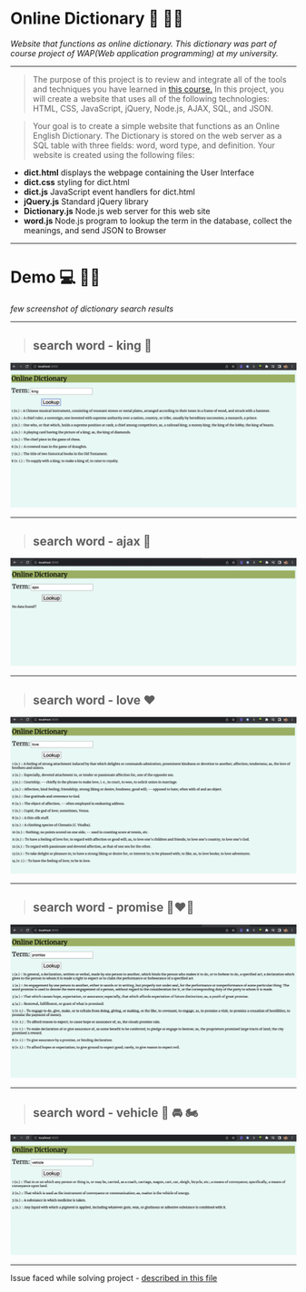 # Online Dictionary 🔎 👨‍🎓
*Website that functions as online dictionary. This dictionary was part of course project of WAP(Web application programming) at my university.*

---

> The purpose of this project is to review and integrate all of the tools and techniques you have learned in
[this course.](https://github.com/NirmalSilwal/WAP_Assignments) In this project, you will create a website that uses all of the following technologies: HTML, CSS, JavaScript, jQuery, Node.js, AJAX, SQL, and JSON.

> Your goal is to create a simple website that functions as an Online English Dictionary. The Dictionary is
stored on the web server as a SQL table with three fields: word, word type, and definition. Your website
is created using the following files:

  - **dict.html** displays the webpage containing the User Interface
  - **dict.css** styling for dict.html
  - **dict.js** JavaScript event handlers for dict.html
  - **jQuery.js** Standard jQuery library
  - **Dictionary.js** Node.js web server for this web site
  - **word.js** Node.js program to lookup the term in the database, collect the meanings, and send JSON to Browser
 
----

# Demo 💻 🧑‍💻
*few screenshot of dictionary search results*

---

> ## search word - king 🤴
![word-king](https://github.com/NirmalSilwal/Online_Dictionary/blob/main/images/finalUI/word-king.png)


---


> ## search word - ajax 👾
![wprd-ajax](https://github.com/NirmalSilwal/Online_Dictionary/blob/main/images/finalUI/word-ajax.png)


---


> ## search word - love ❤️
![wprd-love](https://github.com/NirmalSilwal/Online_Dictionary/blob/main/images/finalUI/word-love.png)


---


> ## search word - promise 👩‍❤️‍👨
![wprd-promise](https://github.com/NirmalSilwal/Online_Dictionary/blob/main/images/finalUI/word-promise.png)


---


> ## search word - vehicle 🚀 🚘 🏍
![wprd-vehicle](https://github.com/NirmalSilwal/Online_Dictionary/blob/main/images/finalUI/word-vehicle.png)


---


Issue faced while solving project - [described in this file](https://github.com/NirmalSilwal/Online_Dictionary/blob/main/projectErrors.md)
